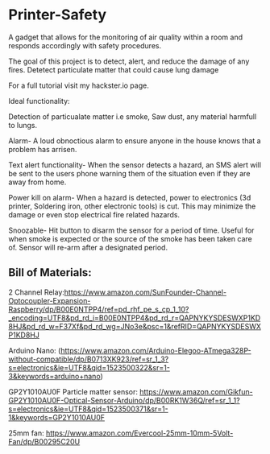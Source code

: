# Printer-Safety
A gadget that allows for the monitoring of air quality within a room and responds accordingly with safety procedures.

The goal of this project is to detect, alert, and reduce the damage of any fires. Detetect particulate matter that could cause lung damage

For a full tutorial visit my hackster.io page.

Ideal functionality:

Detection of particualate matter i.e smoke, Saw dust, any material harmfull to lungs.

Alarm- A loud obnoctious alarm to ensure anyone in the house knows that a problem has arrisen.

Text alert functionality- When the sensor detects a hazard, an SMS alert will be sent to the users phone warning them of the situation even if they are away from home.

Power kill on alarm- When a hazard is detected, power to electronics (3d printer, Soldering iron, other electronic tools) is cut. This may minimize the damage or even stop electrical fire related hazards.

Snoozable- Hit button to disarm the sensor for a period of time. Useful for when smoke is expected or the source of the smoke has been taken care of. Sensor will re-arm after a designated period.


## Bill of Materials:
2 Channel Relay:https://www.amazon.com/SunFounder-Channel-Optocoupler-Expansion-Raspberry/dp/B00E0NTPP4/ref=pd_rhf_pe_s_cp_1_10?_encoding=UTF8&pd_rd_i=B00E0NTPP4&pd_rd_r=QAPNYKYSDESWXP1KD8HJ&pd_rd_w=F37Xf&pd_rd_wg=JNo3e&psc=1&refRID=QAPNYKYSDESWXP1KD8HJ

Arduino Nano: (https://www.amazon.com/Arduino-Elegoo-ATmega328P-without-compatible/dp/B0713XK923/ref=sr_1_3?s=electronics&ie=UTF8&qid=1523500322&sr=1-3&keywords=arduino+nano)

GP2Y1010AU0F Particle matter sensor: https://www.amazon.com/Gikfun-GP2Y1010AU0F-Optical-Sensor-Arduino/dp/B00RK1W36Q/ref=sr_1_1?s=electronics&ie=UTF8&qid=1523500371&sr=1-1&keywords=GP2Y1010AU0F

25mm fan: https://www.amazon.com/Evercool-25mm-10mm-5Volt-Fan/dp/B00295C20U

